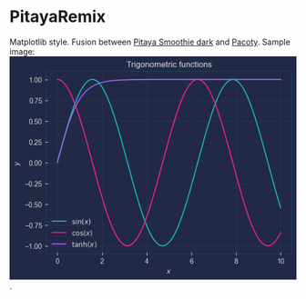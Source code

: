 # PitayaRemix
Matplotlib style. Fusion between [Pitaya Smoothie dark](https://github.com/dhaitz/matplotlib-stylesheets/tree/master) and [Pacoty](https://github.com/dhaitz/matplotlib-stylesheets/tree/master).
Sample image:
![Sample_Image](./Sample_Image.png).
